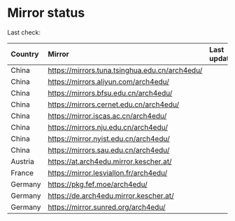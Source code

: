 <script src="./time.js"></script>
# Mirror status
Last check: <script type="text/javascript">localize(1742581915.0054398);</script>

|Country|Mirror|Last update|
|:------|:-----|:----------|
|China|https://mirrors.tuna.tsinghua.edu.cn/arch4edu/|<script type="text/javascript">localize(1742539446);</script>|
|China|https://mirrors.aliyun.com/arch4edu/|<script type="text/javascript">localize(1742539446);</script>|
|China|https://mirrors.bfsu.edu.cn/arch4edu/|<script type="text/javascript">localize(1742539446);</script>|
|China|https://mirrors.cernet.edu.cn/arch4edu/|<script type="text/javascript">localize(1742539446);</script>|
|China|https://mirror.iscas.ac.cn/arch4edu/|<script type="text/javascript">localize(1742539446);</script>|
|China|https://mirrors.nju.edu.cn/arch4edu/|<script type="text/javascript">localize(1742453021);</script>|
|China|https://mirror.nyist.edu.cn/arch4edu/|<script type="text/javascript">localize(1742539446);</script>|
|China|https://mirrors.sau.edu.cn/arch4edu/|<script type="text/javascript">localize(1731653531);</script>|
|Austria|https://at.arch4edu.mirror.kescher.at/|<script type="text/javascript">localize(1742539446);</script>|
|France|https://mirror.lesviallon.fr/arch4edu/|<script type="text/javascript">localize(1742539446);</script>|
|Germany|https://pkg.fef.moe/arch4edu/|<script type="text/javascript">localize(1742539446);</script>|
|Germany|https://de.arch4edu.mirror.kescher.at/|<script type="text/javascript">localize(1742539446);</script>|
|Germany|https://mirror.sunred.org/arch4edu/|<script type="text/javascript">localize(1742539446);</script>|

<script src="./tablefilter/tablefilter.js"></script>
<script src="./table.js"></script>